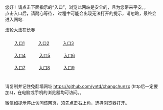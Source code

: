 您好！请点击下面指示的“入口”，浏览此网站是安全的，且为您带来平安。。 <br/>
点击入口后，请耐心等待， 过程中可能会出现无法打开的提示，请忽略，最终会进入网站. </br>

法轮大法在长春<br/>
<div style="padding:10px"><a style="margin:20px" target="_blank" href="https://d1umhsyivjqwbg.cloudfront.net/2Qpsp?crjqredk" id="ccLink1" rel="nofollow">入口1</a> <a target="_blank" style="margin:20px" href="https://d3p4ohnrar1kwn.cloudfront.net/2Qpsp?lfdslgt" id="ccLink2" rel="nofollow">入口2</a> <a style="margin:20px" target="_blank" href="https://dg1uf36q3man5.cloudfront.net/2Qpsp?bfqnvcbh" id="ccLink3" rel="nofollow">入口3</a></div>

<div style="padding:10px" ><a style="margin:20px" target="_blank" href="https://d1umhsyivjqwbg.cloudfront.net/2Qpsp?crjqredk" id="ccLink4" rel="nofollow">入口4</a> <a style="margin:20px" href="https://d3p4ohnrar1kwn.cloudfront.net/2Qpsp?lfdslgt" target="_blank" id="ccLink5" rel="nofollow">入口5</a> <a style="margin:20px" href="https://dg1uf36q3man5.cloudfront.net/2Qpsp?bfqnvcbh" target="_blank" id="ccLink6" rel="nofollow">入口6</a></div>

<div style="padding:10px"><a style="margin:20px" target="_blank" href="https://d1umhsyivjqwbg.cloudfront.net/2Qpsp?crjqredk" id="ccLink7" rel="nofollow">入口7</a> <a style="margin:20px" href="https://d3p4ohnrar1kwn.cloudfront.net/2Qpsp?lfdslgt" target="_blank" id="ccLink8" rel="nofollow">入口8</a> <a style="margin:20px" target="_blank" href="https://dg1uf36q3man5.cloudfront.net/2Qpsp?bfqnvcbh" id="ccLink9" rel="nofollow">入口9</a></div>

<br/>



请复制并记住免翻墙网址 https://github.com/yntd/changchunzx (http后一定要加s)，在电脑或手机的浏览器均可访问。。<br/>

微信如提示停止访问该网页，须先点击右上角，选择浏览器打开。
